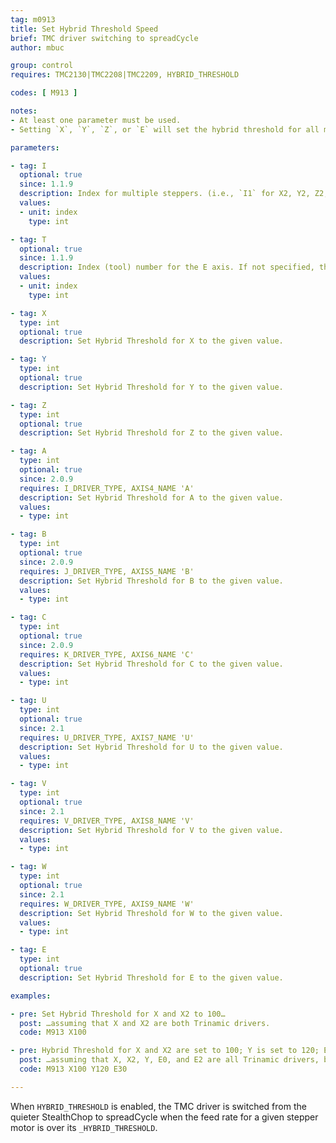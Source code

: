 ```yaml
---
tag: m0913
title: Set Hybrid Threshold Speed
brief: TMC driver switching to spreadCycle
author: mbuc

group: control
requires: TMC2130|TMC2208|TMC2209, HYBRID_THRESHOLD

codes: [ M913 ]

notes:
- At least one parameter must be used.
- Setting `X`, `Y`, `Z`, or `E` will set the hybrid threshold for all motors that fall under that category that have the `_IS_TRINAMIC` flag set. See examples below.

parameters:

- tag: I
  optional: true
  since: 1.1.9
  description: Index for multiple steppers. (i.e., `I1` for X2, Y2, Z2; `I2` for Z3; `I3` for Z4).
  values:
  - unit: index
    type: int

- tag: T
  optional: true
  since: 1.1.9
  description: Index (tool) number for the E axis. If not specified, the E0 extruder.
  values:
  - unit: index
    type: int

- tag: X
  type: int
  optional: true
  description: Set Hybrid Threshold for X to the given value.

- tag: Y
  type: int
  optional: true
  description: Set Hybrid Threshold for Y to the given value.

- tag: Z
  type: int
  optional: true
  description: Set Hybrid Threshold for Z to the given value.

- tag: A
  type: int
  optional: true
  since: 2.0.9
  requires: I_DRIVER_TYPE, AXIS4_NAME 'A'
  description: Set Hybrid Threshold for A to the given value.
  values:
  - type: int

- tag: B
  type: int
  optional: true
  since: 2.0.9
  requires: J_DRIVER_TYPE, AXIS5_NAME 'B'
  description: Set Hybrid Threshold for B to the given value.
  values:
  - type: int

- tag: C
  type: int
  optional: true
  since: 2.0.9
  requires: K_DRIVER_TYPE, AXIS6_NAME 'C'
  description: Set Hybrid Threshold for C to the given value.
  values:
  - type: int

- tag: U
  type: int
  optional: true
  since: 2.1
  requires: U_DRIVER_TYPE, AXIS7_NAME 'U'
  description: Set Hybrid Threshold for U to the given value.
  values:
  - type: int

- tag: V
  type: int
  optional: true
  since: 2.1
  requires: V_DRIVER_TYPE, AXIS8_NAME 'V'
  description: Set Hybrid Threshold for V to the given value.
  values:
  - type: int

- tag: W
  type: int
  optional: true
  since: 2.1
  requires: W_DRIVER_TYPE, AXIS9_NAME 'W'
  description: Set Hybrid Threshold for W to the given value.
  values:
  - type: int

- tag: E
  type: int
  optional: true
  description: Set Hybrid Threshold for E to the given value.

examples:

- pre: Set Hybrid Threshold for X and X2 to 100…
  post: …assuming that X and X2 are both Trinamic drivers.
  code: M913 X100

- pre: Hybrid Threshold for X and X2 are set to 100; Y is set to 120; E0 and E2 are set to 30…
  post: …assuming that X, X2, Y, E0, and E2 are all Trinamic drivers, but E1 is not.
  code: M913 X100 Y120 E30

---
```


When `HYBRID_THRESHOLD` is enabled, the TMC driver is switched from the quieter StealthChop to spreadCycle when the feed rate for a given stepper motor is over its `_HYBRID_THRESHOLD`.
